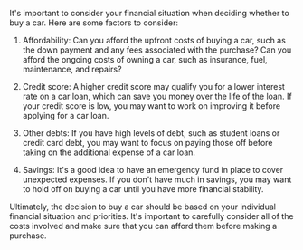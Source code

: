 <div class="markdown prose w-full break-words dark:prose-invert light"><p>It's important to consider your financial situation when deciding whether to buy a car. Here are some factors to consider:</p><ol><li><p>Affordability: Can you afford the upfront costs of buying a car, such as the down payment and any fees associated with the purchase? Can you afford the ongoing costs of owning a car, such as insurance, fuel, maintenance, and repairs?</p></li><li><p>Credit score: A higher credit score may qualify you for a lower interest rate on a car loan, which can save you money over the life of the loan. If your credit score is low, you may want to work on improving it before applying for a car loan.</p></li><li><p>Other debts: If you have high levels of debt, such as student loans or credit card debt, you may want to focus on paying those off before taking on the additional expense of a car loan.</p></li><li><p>Savings: It's a good idea to have an emergency fund in place to cover unexpected expenses. If you don't have much in savings, you may want to hold off on buying a car until you have more financial stability.</p></li></ol><p>Ultimately, the decision to buy a car should be based on your individual financial situation and priorities. It's important to carefully consider all of the costs involved and make sure that you can afford them before making a purchase.</p></div>
